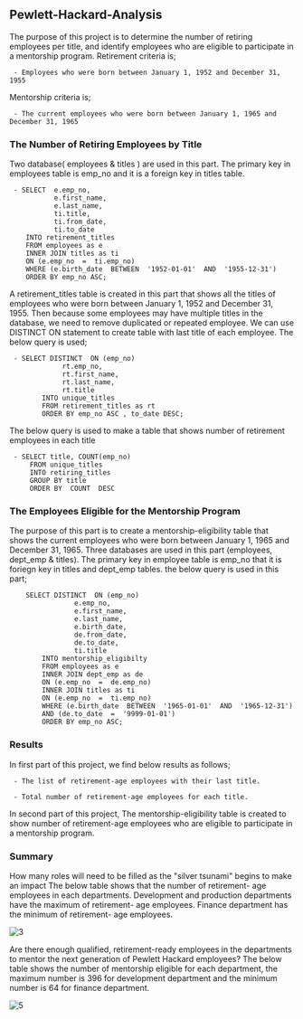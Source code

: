 ## Pewlett-Hackard-Analysis

The purpose of this project is to determine the number of retiring employees per title, and identify employees who are eligible to participate in a mentorship program.
Retirement criteria is; 

	 - Employees who were born between January 1, 1952 and December 31, 1955 

Mentorship criteria is;
 

	 - The current employees who were born between January 1, 1965 and December 31, 1965	
	  
### The Number of Retiring Employees by Title
Two database( employees & titles ) are used in this part. The primary key in employees table is emp_no and it is a foreign key in titles table.

	 - SELECT  e.emp_no,
			   e.first_name,
			   e.last_name,
			   ti.title,
			   ti.from_date,
			   ti.to_date
		INTO retirement_titles
		FROM employees as e
		INNER JOIN titles as ti
		ON (e.emp_no  =  ti.emp_no)
		WHERE (e.birth_date  BETWEEN  '1952-01-01'  AND  '1955-12-31')
		ORDER BY emp_no ASC;

A retirement_titles  table is created in this part  that shows all the titles of employees who were born between January 1, 1952 and December 31, 1955.
Then because  some employees may have multiple titles in the database, we need to remove duplicated or repeated employee.
We can use DISTINCT ON statement to create table with last title of each employee. The below query is used;

	 - SELECT DISTINCT  ON (emp_no)
				 rt.emp_no,
				 rt.first_name,
				 rt.last_name,
				 rt.title
			INTO unique_titles
			FROM retirement_titles as rt
			ORDER BY emp_no ASC , to_date DESC;

The below query is used to make a table that shows number of retirement employees in each title

	 - SELECT title, COUNT(emp_no)
		 FROM unique_titles
		 INTO retiring_titles
		 GROUP BY title
		 ORDER BY  COUNT  DESC

### The Employees Eligible for the Mentorship Program
The purpose of this part is to create a mentorship-eligibility table that shows the current employees who were born between January 1, 1965 and December 31, 1965. Three databases are used in this part (employees, dept_emp & titles). The primary key in employee table is emp_no that it is foriegn key in titles and dept_emp tables. the below query is used in this part;

		SELECT DISTINCT  ON (emp_no)
					e.emp_no,
					e.first_name,
					e.last_name,
					e.birth_date,
					de.from_date,
					de.to_date,
					ti.title
			INTO mentorship_eligibilty
			FROM employees as e
			INNER JOIN dept_emp as de
			ON (e.emp_no  =  de.emp_no)
			INNER JOIN titles as ti
			ON (e.emp_no  =  ti.emp_no)
			WHERE (e.birth_date  BETWEEN  '1965-01-01'  AND  '1965-12-31')
			AND (de.to_date  =  '9999-01-01')
			ORDER BY emp_no ASC;

### Results
In first part of this project, we find below results as follows;

	 - The list of retirement-age employees with their last title. 

	 - Total number of retirement-age employees for each title.

In second part of this project, The mentorship-eligibility table is created to show number of retirement-age employees who are eligible to participate in a mentorship program.

### Summary

How many roles will need to be filled as the "silver tsunami" begins to make an impact
The below table shows that the number of retirement- age employees in each departments. Development and production departments have the maximum  of retirement- age employees. Finance department has the minimum of retirement- age employees.

![3](https://user-images.githubusercontent.com/91231253/146324316-15bea3b4-a8df-4a03-a9d5-8c01f7aff0ae.png)

Are there enough qualified, retirement-ready employees in the departments to mentor the next generation of Pewlett Hackard employees?
The below table shows the number of  mentorship eligible for each department, the maximum number is 396 for development department and  the minimum number is 64 for finance department.


![5](https://user-images.githubusercontent.com/91231253/146324170-87555d21-cbad-43ad-bdd9-c4e5478975dd.png)

